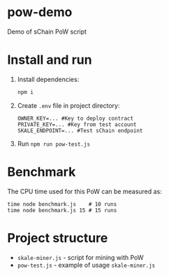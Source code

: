 # pow-demo
Demo of sChain PoW script

# Install and run

1. Install dependencies:

    ```bash
    npm i
    ```
   
2. Create `.env` file in project directory:
    ```.dotenv
    OWNER_KEY=... #Key to deploy contract
    PRIVATE_KEY=... #Key from test account
    SKALE_ENDPOINT=... #Test sChain endpoint 
    ```
3. Run `npm run pow-test.js`

# Benchmark

The CPU time used for this PoW can be measured as:

```
time node benchmark.js    # 10 runs
time node benchmark.js 15 # 15 runs
```

# Project structure

- `skale-miner.js` - script for mining with PoW
- `pow-test.js` - example of usage `skale-miner.js`